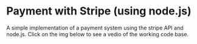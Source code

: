 # Payment with Stripe (using node.js)
A simple implementation of a payment system using the stripe API and node.js. Click on the img below to see a vedio of the working code base.
